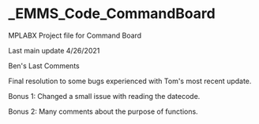 # _EMMS_Code_CommandBoard
MPLABX Project file for Command Board
<p>Last main update 4/26/2021
<p>
<p>Ben's Last Comments
<p>Final resolution to some bugs experienced with Tom's most recent update.
<p>
<p>Bonus 1: Changed a small issue with reading the datecode.
<p>
<p>Bonus 2: Many comments about the purpose of functions.

